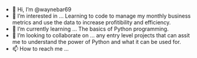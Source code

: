 - 👋 Hi, I’m @waynebar69
- 👀 I’m interested in ... Learning to code to manage my monthly business metrics and use the data to increase profitibility and efficiency.
- 🌱 I’m currently learning ... The basics of Python programming.
- 💞️ I’m looking to collaborate on ... any entry level projects that can assit me to understand the power of Python and what it can be used for.
- 📫 How to reach me ...

<!---
waynebar69/waynebar69 is a ✨ special ✨ repository because its `README.md` (this file) appears on your GitHub profile.
You can click the Preview link to take a look at your changes.
--->
